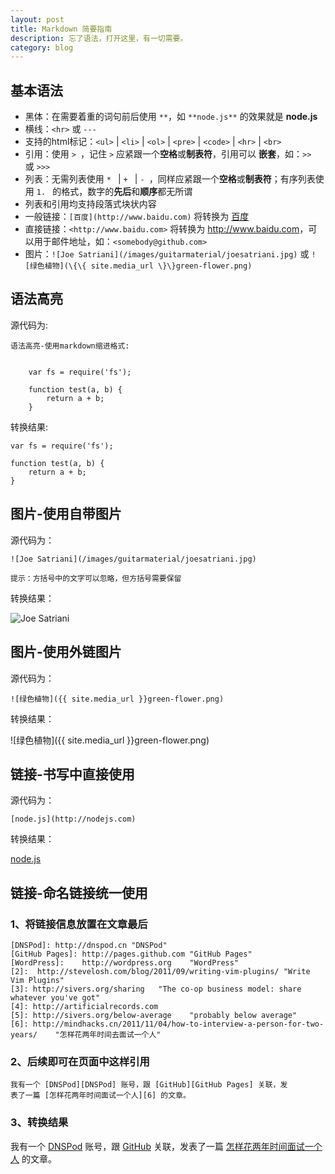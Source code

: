 ```yaml
---
layout: post
title: Markdown 简要指南
description: 忘了语法，打开这里，有一切需要。
category: blog
---
```


## 基本语法

- 黑体：在需要着重的词句前后使用 `**`，如 `**node.js**` 的效果就是 **node.js**
- 横线：`<hr>` 或 `---`
- 支持的html标记：`<ul>` | `<li>` | `<ol>` | `<pre>` | `<code>` | `<hr>` | `<br>`
- 引用：使用 `> `，记住 `>` 应紧跟一个**空格**或**制表符**，引用可以 **嵌套**，如：`>> ` 或 `>>> `
- 列表：无需列表使用 `* ` | `+ ` | `- `，同样应紧跟一个**空格**或**制表符**；有序列表使用 `1. ` 的格式，数字的**先后**和**顺序**都无所谓
- 列表和引用均支持段落式块状内容
- 一般链接：`[百度](http://www.baidu.com)` 将转换为 [百度](http://www.baidu.com)
- 直接链接：`<http://www.baidu.com>` 将转换为 <http://www.baidu.com>，可以用于邮件地址，如：`<somebody@github.com>`
- 图片：`![Joe Satriani](/images/guitarmaterial/joesatriani.jpg)` 或 `![绿色植物](\{\{ site.media_url \}\}green-flower.png)`

## 语法高亮

源代码为:

```
语法高亮-使用markdown缩进格式:


    var fs = require('fs');
    
    function test(a, b) {
        return a + b;
    }
```

转换结果:

    var fs = require('fs');
    
    function test(a, b) {
        return a + b;
    }
    

## 图片-使用自带图片

源代码为：

```
![Joe Satriani](/images/guitarmaterial/joesatriani.jpg)

提示：方括号中的文字可以忽略，但方括号需要保留
```

转换结果：

![Joe Satriani](/images/guitarmaterial/joesatriani.jpg)


## 图片-使用外链图片

源代码为：

```
![绿色植物]({{ site.media_url }}green-flower.png)
```

转换结果：

![绿色植物]({{ site.media_url }}green-flower.png)


## 链接-书写中直接使用

源代码为：

```
[node.js](http://nodejs.com)
```

转换结果：

[node.js](http://nodejs.com)


## 链接-命名链接统一使用

### 1、将链接信息放置在文章最后

    [DNSPod]: http://dnspod.cn "DNSPod"
    [GitHub Pages]: http://pages.github.com "GitHub Pages"
    [WordPress]:    http://wordpress.org    "WordPress"
    [2]:  http://stevelosh.com/blog/2011/09/writing-vim-plugins/ "Write Vim Plugins"
    [3]: http://sivers.org/sharing   "The co-op business model: share whatever you've got"
    [4]: http://artificialrecords.com
    [5]: http://sivers.org/below-average    "probably below average"
    [6]: http://mindhacks.cn/2011/11/04/how-to-interview-a-person-for-two-years/    "怎样花两年时间去面试一个人"

### 2、后续即可在页面中这样引用

    我有一个 [DNSPod][DNSPod] 账号，跟 [GitHub][GitHub Pages] 关联，发
    表了一篇 [怎样花两年时间面试一个人][6] 的文章。

### 3、转换结果

我有一个 [DNSPod][DNSPod] 账号，跟 [GitHub][GitHub Pages] 关联，发表了一篇 [怎样花两年时间面试一个人][6] 的文章。



[DNSPod]: http://dnspod.cn "DNSPod"
[GitHub Pages]: http://pages.github.com "GitHub Pages"
[WordPress]:    http://wordpress.org    "WordPress"
[2]:  http://stevelosh.com/blog/2011/09/writing-vim-plugins/ "Write Vim Plugins"
[3]: http://sivers.org/sharing   "The co-op business model: share whatever you've got"
[4]: http://artificialrecords.com
[5]: http://sivers.org/below-average    "probably below average"
[6]: http://mindhacks.cn/2011/11/04/how-to-interview-a-person-for-two-years/    "怎样花两年时间去面试一个人"


